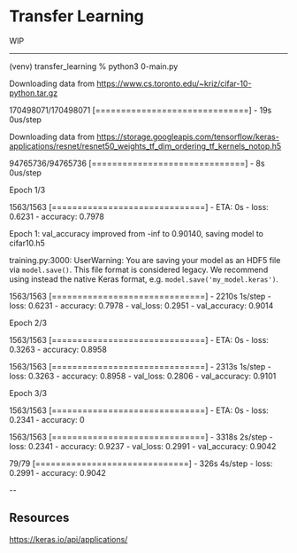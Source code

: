 # Transfer Learning

WIP

---

(venv) <myUser> transfer_learning % python3 0-main.py  

Downloading data from https://www.cs.toronto.edu/~kriz/cifar-10-python.tar.gz

170498071/170498071 [==============================] - 19s 0us/step

Downloading data from https://storage.googleapis.com/tensorflow/keras-applications/resnet/resnet50_weights_tf_dim_ordering_tf_kernels_notop.h5

94765736/94765736 [==============================] - 8s 0us/step

Epoch 1/3

1563/1563 [==============================] - ETA: 0s - loss: 0.6231 - accuracy: 0.7978     

Epoch 1: val_accuracy improved from -inf to 0.90140, saving model to cifar10.h5

<filePath>training.py:3000: UserWarning: You are saving your model as an HDF5 file via `model.save()`. This file format is considered legacy. We recommend using instead the native Keras format, e.g. `model.save('my_model.keras')`.

1563/1563 [==============================] - 2210s 1s/step - loss: 0.6231 - accuracy: 0.7978 - val_loss: 0.2951 - val_accuracy: 0.9014

Epoch 2/3

1563/1563 [==============================] - ETA: 0s - loss: 0.3263 - accuracy: 0.8958     

1563/1563 [==============================] - 2313s 1s/step - loss: 0.3263 - accuracy: 0.8958 - val_loss: 0.2806 - val_accuracy: 0.9101

Epoch 3/3

1563/1563 [==============================] - ETA: 0s - loss: 0.2341 - accuracy: 0

1563/1563 [==============================] - 3318s 2s/step - loss: 0.2341 - accuracy: 0.9237 - val_loss: 0.2991 - val_accuracy: 0.9042

79/79 [==============================] - 326s 4s/step - loss: 0.2991 - accuracy: 0.9042

--

## Resources

https://keras.io/api/applications/

